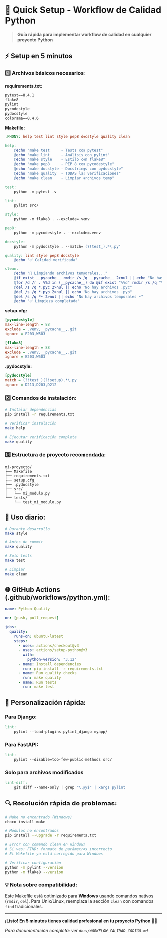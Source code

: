 # 🚀 Quick Setup - Workflow de Calidad Python

> **Guía rápida para implementar workflow de calidad en cualquier proyecto Python**

## ⚡ Setup en 5 minutos

### 1️⃣ **Archivos básicos necesarios:**

**requirements.txt:**

```txt
pytest==8.4.1
flake8
pylint
pycodestyle
pydocstyle
colorama==0.4.6
```

**Makefile:**

```makefile
.PHONY: help test lint style pep8 docstyle quality clean

help:
	@echo "make test     - Tests con pytest"
	@echo "make lint     - Análisis con pylint"
	@echo "make style    - Estilo con flake8"
	@echo "make pep8     - PEP 8 con pycodestyle"
	@echo "make docstyle - Docstrings con pydocstyle"
	@echo "make quality  - TODAS las verificaciones"
	@echo "make clean    - Limpiar archivos temp"

test:
	python -m pytest -v

lint:
	pylint src/

style:
	python -m flake8 . --exclude=.venv

pep8:
	python -m pycodestyle . --exclude=.venv

docstyle:
	python -m pydocstyle . --match='(?!test_).*\.py'

quality: lint style pep8 docstyle
	@echo "✅ Calidad verificada"

clean:
	@echo "🧹 Limpiando archivos temporales..."
	@if exist __pycache__ rmdir /s /q __pycache__ 2>nul || echo "No hay __pycache__ en raíz"
	@for /d /r . %%d in (__pycache__) do @if exist "%%d" rmdir /s /q "%%d" 2>nul
	@del /s /q *.pyc 2>nul || echo "No hay archivos .pyc"
	@del /s /q *.pyo 2>nul || echo "No hay archivos .pyo"
	@del /s /q *~ 2>nul || echo "No hay archivos temporales ~"
	@echo "✅ Limpieza completada"
```

**setup.cfg:**

```ini
[pycodestyle]
max-line-length = 88
exclude = .venv,__pycache__,.git
ignore = E203,W503

[flake8]
max-line-length = 88
exclude = .venv,__pycache__,.git
ignore = E203,W503
```

**.pydocstyle:**

```ini
[pydocstyle]
match = (?!test_)(?!setup).*\.py
ignore = D213,D203,D212
```

### 2️⃣ **Comandos de instalación:**

```bash
# Instalar dependencias
pip install -r requirements.txt

# Verificar instalación
make help

# Ejecutar verificación completa
make quality
```

### 3️⃣ **Estructura de proyecto recomendada:**

```
mi-proyecto/
├── Makefile
├── requirements.txt
├── setup.cfg
├── .pydocstyle
├── src/
│   └── mi_modulo.py
└── tests/
    └── test_mi_modulo.py
```

## 🔧 **Uso diario:**

```bash
# Durante desarrollo
make style

# Antes de commit
make quality

# Solo tests
make test

# Limpiar
make clean
```

## 🌐 **GitHub Actions (.github/workflows/python.yml):**

```yaml
name: Python Quality

on: [push, pull_request]

jobs:
  quality:
    runs-on: ubuntu-latest
    steps:
      - uses: actions/checkout@v3
      - uses: actions/setup-python@v3
        with:
          python-version: "3.12"
      - name: Install dependencies
        run: pip install -r requirements.txt
      - name: Run quality checks
        run: make quality
      - name: Run tests
        run: make test
```

## 🎯 **Personalización rápida:**

### Para Django:

```makefile
lint:
	pylint --load-plugins pylint_django myapp/
```

### Para FastAPI:

```makefile
lint:
	pylint --disable=too-few-public-methods src/
```

### Solo para archivos modificados:

```makefile
lint-diff:
	git diff --name-only | grep "\.py$" | xargs pylint
```

## 🔍 **Resolución rápida de problemas:**

```bash
# Make no encontrado (Windows)
choco install make

# Módulos no encontrados
pip install --upgrade -r requirements.txt

# Error con comando clean en Windows
# Si ves: FIND: formato de parámetros incorrecto
# El Makefile ya está corregido para Windows

# Verificar configuración
python -m pylint --version
python -m flake8 --version
```

### 💡 **Nota sobre compatibilidad:**

Este Makefile está optimizado para **Windows** usando comandos nativos (`rmdir`, `del`).
Para Unix/Linux, reemplaza la sección `clean` con comandos `find` tradicionales.

---

**¡Listo! En 5 minutos tienes calidad profesional en tu proyecto Python 🐍✨**

_Para documentación completa: ver `docs/WORKFLOW_CALIDAD_CODIGO.md`_

